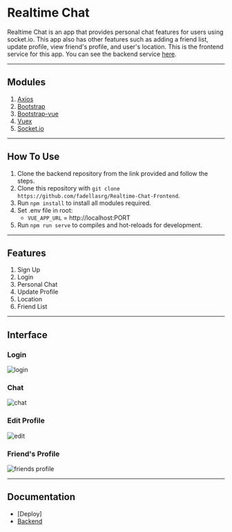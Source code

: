 # Realtime Chat
Realtime Chat is an app that provides personal chat features for users using socket.io. This app also has other features such as adding a friend list, update profile, view friend's profile, and user's location. 
This is the frontend service for this app. You can see the backend service [here](https://github.com/fadellasrg/Realtime-Chat-Backend).

---
## Modules
1. [Axios](https://www.npmjs.com/package/axios)
2. [Bootstrap](https://www.npmjs.com/package/bootstrap)
3. [Bootstrap-vue](https://www.npmjs.com/package/bootstrap-vue)
4. [Vuex](https://www.npmjs.com/package/vuex)
5. [Socket.io](https://www.npmjs.com/package/socket.io-client)

---
## How To Use
1. Clone the backend repository from the link provided and follow the steps.
2. Clone this repository with `git clone https://github.com/fadellasrg/Realtime-Chat-Frontend`.
3. Run `npm install` to install all modules required.
4. Set .env file in root:
    - `VUE_APP_URL` = http://localhost:PORT
5. Run `npm run serve` to compiles and hot-reloads for development.

---
## Features
1. Sign Up
2. Login
3. Personal Chat
4. Update Profile
5. Location
6. Friend List

---
## Interface
### Login
![login](https://user-images.githubusercontent.com/50002096/110556318-db453c00-8170-11eb-8626-b990095dd7a4.png)

### Chat
![chat](https://user-images.githubusercontent.com/50002096/110556338-e4cea400-8170-11eb-8a14-21fef8512a5d.png)

### Edit Profile
![edit](https://user-images.githubusercontent.com/50002096/110556384-fdd75500-8170-11eb-99cb-043b9e7f7173.png)

### Friend's Profile
![friends profile](https://user-images.githubusercontent.com/50002096/110556428-0e87cb00-8171-11eb-9c7e-0e74a65cea29.png)

---
## Documentation
- [Deploy]
- [Backend](https://github.com/fadellasrg/Realtime-Chat-Backend)